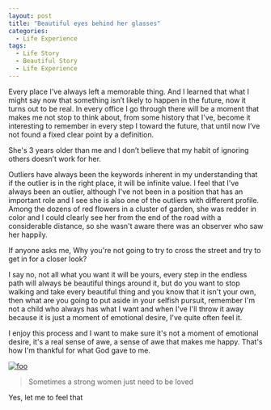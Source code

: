 ```yaml
---
layout: post
title: "Beautiful eyes behind her glasses"
categories:
  - Life Experience
tags:
  - Life Story
  - Beautiful Story
  - Life Experience
---
```


Every place I've always left a memorable thing. And I learned that what I might say now that something isn’t likely to happen in the future, now it turns out to be real. In every office I go through there will be a moment that makes me not stop to think about, from some history that I've, become it interesting to remember in every step I toward the future, that until now I’ve not found a fixed clear point by a definition.

She's 3 years older than me and I don’t believe that my habit of ignoring others doesn’t work for her.

Outliers have always been the keywords inherent in my understanding that if the outlier is in the right place, it will be infinite value. I feel that I've always been an outlier, although I've not been in a position that has an important role and I see she is also one of the outliers with different profile. Among the dozens of red flowers in a cluster of garden, she was redder in color and I could clearly see her from the end of the road with a considerable distance, so she wasn't aware there was an observer who saw her happily.

If anyone asks me, Why you're not going to try to cross the street and try to get in for a closer look?

I say no, not all what you want it will be yours, every step in the endless path will always be beautiful things around it, but do you want to stop walking and take every beautiful thing and you know that it isn't your own, then what are you going to put aside in your selfish pursuit, remember I'm not a child who always has what I want and when I've I'll throw it away because it is just a moment of emotional desire, I've quite often feel it.

I enjoy this process and I want to make sure it's not a moment of emotional desire, it's a real sense of awe, a sense of awe that makes me happy. That's how I'm thankful for what God gave to me.

[![foo](https://image.ibb.co/cGp7cn/Whats_App_Image_2018_03_04_at_2_21_16_PM.jpg)]()

> Sometimes a strong women just need to be loved

Yes, let me to feel that
